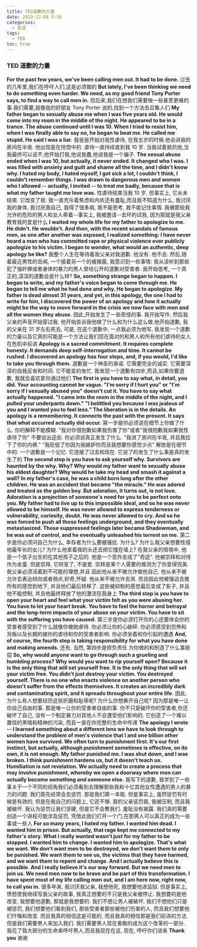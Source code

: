 ```yaml
---
title: TED道歉的力量
date: 2019-12-08 8:16
categories:
  - 英语
tags:
  - TED
toc: true
---
```


### TED 道歉的力量

**For the past few years, we've been calling men out. It had to be done.**
过去的几年里,我们在呼吁人们,这是必须做的
**But lately, I've been thinking we need to do something even harder. We need, as my good friend Tony Porter says, to find a way to call men in.**
但后来,我们在想我们需要做一些甚至更难的事.我们需要,就像我的好朋友 Tony Porter 说的,找到一个方法去召集人们
**My father began to sexually abuse me when I was five years old. He would come into my room in the middle of the night. He appeared to be in a trance. The abuse continued until I was 10. When I tried to resist him, when I was finally able to say no, he began to beat me. He called me stupid. He said I was a liar.**
我爸爸开始对我性虐待, 在我五岁的时候.他会进我的房间在半夜. 他出现是在恍惚中的. 虐待一直持续直到我 10 岁. 当我试着抵抗他,当我最终可以说不,他开始打我,他说我蠢,他说我是一个骗子.
**The sexual abuse ended when I was 10, but actually, it never ended. It changed who I was. I was filled with anxiety and guilt and shame all the time, and I didn't know why. I hated my body, I hated myself, I got sick a lot, I couldn't think, I couldn't remember things. I was drawn to dangerous men and women who I allowed -- actually, I invited -- to treat me badly, because that is what my father taught me love was.**
性虐待结束当我 10 岁, 但事实上, 它从未结束. 它改变了我. 我一直充斥着焦虑和内疚还有羞耻,而且我不知道为什么, 我讨厌我的身体, 我讨厌我自己, 我得了很多病, 我不能思考, 我不能记住事情. 我被那些我允许的危险的男人和女人牵着--事实上, 我被邀请--去坏的试我, 因为那就是我父亲教育我的爱是什么
**I waited my whole life for my father to apologize to me. He didn't. He wouldn't. And then, with the recent scandals of famous men, as one after another was exposed, I realized something: I have never heard a man who has committed rape or physical violence ever publicly apologize to his victim. I began to wonder, what would an authentic, deep apology be like?**
我整个人生在等待着我父亲对我道歉. 他没有. 他不会. 然后,随着最近男性的丑闻, 一个接着另一个的被揭露, 我意识到一些事情: 我从没听到那些犯了强奸罪或者身体的暴力的男人曾经公开的道歉对受害者. 我开始思考, 一个真正的,深深的道歉会是什么样?
**So, something strange began to happen. I began to write, and my father's voice began to come through me. He began to tell me what he had done and why. He began to apologize. My father is dead almost 31 years, and yet, in this apology, the one I had to write for him, I discovered the power of an apology and how it actually might be the way to move forward in the crisis we now face with men and all the women they abuse.**
因此,开始发生了一些奇怪的事. 我开始写作, 然后我父亲的声音开始穿过我. 他开始告诉我他做了什么和为什么这么做.他开始道歉, 我的父亲在 31 岁左右死去, 可是, 在这个道歉中, 一点我必须为他写, 我发现一个道歉的力量以及它真的可能是一个方法让我们现在面对的和男人和所有他们虐待的女人在危机中前进
**Apology is a sacred commitment. It requires complete honesty. It demands deep self-interrogation and time. It cannot be rushed. I discovered an apology has four steps, and, if you would, I'd like to take you through them.**
道歉是一个神圣的承诺. 它需要完全的诚实. 它需要深深的自我反省和时间. 它不能变的匆忙. 我发现一个道歉有四步,而且,如果你要道歉, 我就会喜欢拿你通过他们
**The first is you have to say what, in detail, you did. Your accounting cannot be vague. "I'm sorry if I hurt you" or "I'm sorry if I sexually abused you" doesn't cut it. You have to say what actually happened. "I came into the room in the middle of the night, and I pulled your underpants down." "I belittled you because I was jealous of you and I wanted you to feel less." The liberation is in the details. An apology is a remembering. It connects the past with the present. It says that what occurred actually did occur.**
第一步是你必须说在细节上你做了什么. 你的解释不能模糊. "我对你很抱歉如果我伤害了你"或者"我很抱歉我如果我性虐待了你" 不要说出这些. 你必须说真正发生了什么. "我进了房间在半夜, 并且我拉下了你的内裤." "我贬低了你因为我嫉妒你而且我想要你感觉少点" 解放是在细节中的. 一个道歉是一个记忆. 它连接了过去和现在. 它说了的发生了什么事是真的发生了的
**The second step is you have to ask yourself why. Survivors are haunted by the why. Why? Why would my father want to sexually abuse his eldest daughter? Why would he take my head and smash it against a wall? In my father's case, he was a child born long after the other children. He was an accident that became "the miracle." He was adored and treated as the golden boy. But adoration, it turns out, is not love. Adoration is a projection of someone's need for you to be perfect onto you. My father had to live up to this impossible ideal, and so he was never allowed to be himself. He was never allowed to express tenderness or vulnerability, curiosity, doubt. He was never allowed to cry. And so he was forced to push all those feelings underground, and they eventually metastasized. Those suppressed feelings later became Shadowman, and he was out of control, and he eventually unleashed his torrent on me.**
第二步是你必须问自己为什么, 幸存者为什么要被骚扰. 为什么? 为什么我父亲想要性侵他最年长的女儿? 为什么他拿着我的头还去把它撞在墙上? 在我父亲的情境中, 他是一个孩子出生的在其他孩子之后的. 他是一个意外变成了"奇迹". 他被崇拜和对待作为金童. 但是崇拜, 它转变了, 不是爱. 崇拜是某个人需要的推测为了你变得完美. 我父亲必须活着到不可能的理想,并且 因此他从来不被允许做他自己. 他从来不被允许去表达倾向或者弱点,好奇,怀疑. 他从来不被允许去哭. 而且因此他被强迫去推所有的感觉到地下, 并且他们最后转移了. 这些被抑制的感觉最后变成了影子, 并且他不能控制, 并且他最终释放了他的激流在我身上
**The third step is you have to open your heart and feel what your victim felt as you were abusing her. You have to let your heart break. You have to feel the horror and betrayal and the long-term impacts of your abuse on your victim. You have to sit with the suffering you have caused.**
第三步是你必须打开你的心还要体会你的受害者感受到了什么就像你被她虐待. 你必须让你的心破碎. 你必须感受到恐怖和背叛以及长期的被你的虐待和你的受害者影响. 你必须坐着和你引起的遭遇
**And, of course, the fourth step is taking responsibility for what you have done and making amends.**
还有, 当然, 第四步是担负责任 为你做的和制造了什么事赔偿
**So, why would anyone want to go through such a grueling and humbling process? Why would you want to rip yourself open? Because it is the only thing that will set yourself free. It is the only thing that will set your victim free. You didn't just destroy your victim. You destroyed yourself. There is no one who enacts violence on another person who doesn't suffer from the effects themselves. It creates an incredibly dark and contaminating spirit, and it spreads throughout your entire life.**
因此,为什么有人想要经历这些折磨和耻辱呢? 为什么你想撕开自己呢? 因为那是唯一让你自己自由的事. 那是唯一让你的受害者自由的事. 你不只是破坏你的受害者,你还破坏了自己, 没有一个制定暴力对其他人不会遭受他们影响的. 它创造了一个难以置信的黑暗和精神的污染, 而且一直在你完整的生命中传递
**The apology I wrote -- I learned something about a different lens we have to look through to understand the problem of men's violence that I and one billion other women have survived. We often turn to punishment first. It's our first instinct, but actually, although punishment sometimes is effective, on its own, it is not enough. My father punished me. I was shut down, and I was broken. I think punishment hardens us, but it doesn't teach us. Humiliation is not revelation. We actually need to create a process that may involve punishment, whereby we open a doorway where men can actually become something and someone else.**
我写下的道歉, 我学到了一些事关于一个不同的视角我们必须看到去理解那些我和十亿其他女性遭遇的男人的暴力的问题. 我们首先经常会去惩罚. 那是我们第一本能. 但是事实上, 虽然惩罚有时候是有效的, 但是在我自己的问题上, 它还不够. 我的父亲惩罚我, 我被压制, 而且我被破坏. 我认为惩罚让我们坚硬, 但是它不会教我们. 羞耻没有揭露. 我们真的需要创造一个进程可能涉及惩罚, 凭借此我们打开一个门,在那男人可以真正的成为一些事或一些人
**For so many years, I hated my father. I wanted him dead. I wanted him in prison. But actually, that rage kept me connected to my father's story. What I really wanted wasn't just for my father to be stopped. I wanted him to change. I wanted him to apologize. That's what we want. We don't want men to be destroyed, we don't want them to only be punished. We want them to see us, the victims that they have harmed, and we want them to repent and change. And I actually believe this is possible. And I really believe it's our way forward. But we need men to join us. We need men now to be brave and be part of this transformation. I have spent most of my life calling men out, and I am here now, right now, to call you in.**
很多年来, 我讨厌我父亲, 我想他死, 我想要他进监狱. 但是事实上, 愤怒使我继续写我父亲的故事, 我真正想要的不只是我父亲被停止. 我想要的是他改变, 我想要他道歉, 那就是我想要的. 我们不想让男人被破坏, 我们不想他们只是被惩罚, 我们想要他们看到我们, 那些受害者那些被他们伤害的人, 而且我们想要他们忏悔和改变. 而且我真的相信这是可能的, 而且我真的相信那是我们前进的方法. 但是我们需要男人来加入我们. 我们需要男人现在勇敢的成为这个改革的一部分. 我花了我大部分的生命来呼吁男人,而且我现在在这, 现在, 呼吁你们进来
**Thank you**
谢谢
